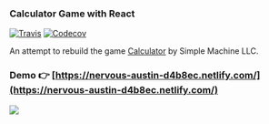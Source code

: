 ### Calculator Game with React

[![Travis](https://img.shields.io/travis/ehkoo/calculator.svg?style=flat-square)](https://travis-ci.org/ehkoo/calculator) [![Codecov](https://img.shields.io/codecov/c/github/ehkoo/calculator.svg?style=flat-square)](https://codecov.io/gh/ehkoo/calculator)

An attempt to rebuild the game [Calculator](http://www.simplemachine.co/game/calculator-the-game/) by Simple Machine LLC.

### Demo :point_right: [https://nervous-austin-d4b8ec.netlify.com/](https://nervous-austin-d4b8ec.netlify.com/)

![](https://media.giphy.com/media/3ohc13MTQfRIjsQNck/giphy.gif)
